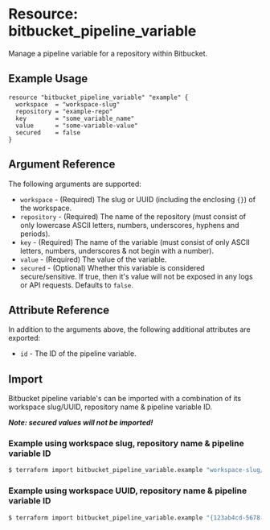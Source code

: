 # Resource: bitbucket_pipeline_variable
Manage a pipeline variable for a repository within Bitbucket.

## Example Usage
```hcl
resource "bitbucket_pipeline_variable" "example" {
  workspace  = "workspace-slug"
  repository = "example-repo"
  key        = "some_variable_name"
  value      = "some-variable-value"
  secured    = false
}
```

## Argument Reference
The following arguments are supported:
* `workspace` - (Required) The slug or UUID (including the enclosing `{}`) of the workspace.
* `repository` - (Required) The name of the repository (must consist of only lowercase ASCII letters, numbers, underscores, hyphens and periods).
* `key` - (Required) The name of the variable (must consist of only ASCII letters, numbers, underscores & not begin with a number).
* `value` - (Required) The value of the variable.
* `secured` - (Optional) Whether this variable is considered secure/sensitive. If true, then it's value will not be exposed in any logs or API requests. Defaults to `false`.

## Attribute Reference
In addition to the arguments above, the following additional attributes are exported:
* `id` - The ID of the pipeline variable.

## Import
Bitbucket pipeline variable's can be imported with a combination of its workspace slug/UUID, repository name & pipeline variable ID.

**_Note: secured values will not be imported!_**

### Example using workspace slug, repository name & pipeline variable ID
```sh
$ terraform import bitbucket_pipeline_variable.example "workspace-slug/example-repo/1234"
```

### Example using workspace UUID, repository name & pipeline variable ID
```sh
$ terraform import bitbucket_pipeline_variable.example "{123ab4cd-5678-9e01-f234-5678g9h01i2j}/example-repo/1234"
```

